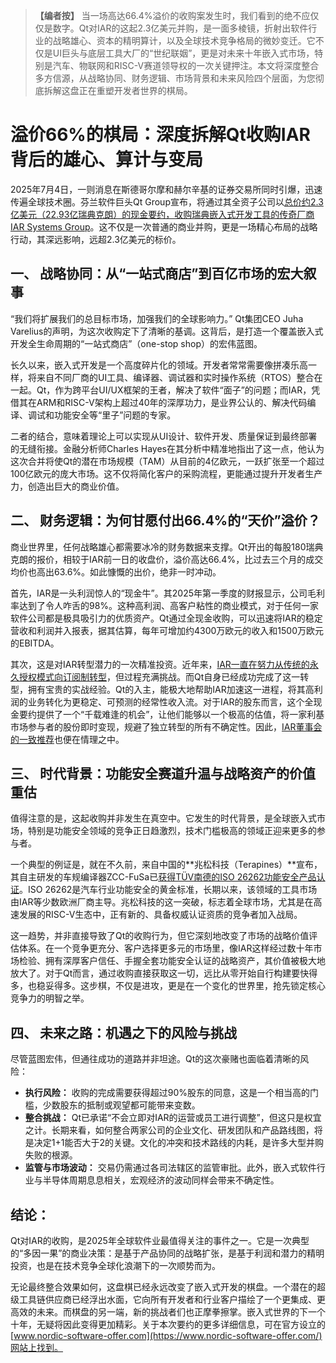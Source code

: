 > **【编者按】**
> 当一场高达66.4%溢价的收购案发生时，我们看到的绝不应仅仅是数字。Qt对IAR的这起2.3亿美元并购，是一面多棱镜，折射出软件行业的战略雄心、资本的精明算计，以及全球技术竞争格局的微妙变迁。它不仅是UI巨头与底层工具大厂的“世纪联姻”，更是对未来十年嵌入式市场，特别是汽车、物联网和RISC-V赛道领导权的一次关键押注。本文将深度整合多方信源，从战略协同、财务逻辑、市场背景和未来风险四个层面，为您彻底拆解这盘正在重塑开发者世界的棋局。

# 溢价66%的棋局：深度拆解Qt收购IAR背后的雄心、算计与变局

2025年7月4日，一则消息在斯德哥尔摩和赫尔辛基的证券交易所同时引爆，迅速传遍全球技术圈。芬兰软件巨头Qt Group宣布，将通过其全资子公司以[总价约2.3亿美元（22.93亿瑞典克朗）的现金要约，收购瑞典嵌入式开发工具的传奇厂商IAR Systems Group](https://www.qt.io/stock/inside-information-qts-recommended-public-cash-offer-for-iar-systems-group-1751607060000-3623512?hsLang=en)。这不仅是一次普通的商业并购，更是一场精心布局的战略行动，其深远影响，远超2.3亿美元的标价。

## **一、 战略协同：从“一站式商店”到百亿市场的宏大叙事**

“我们将扩展我们的总目标市场，加强我们的全球影响力。” Qt集团CEO Juha Varelius的声明，为这次收购定下了清晰的基调。这背后，是打造一个覆盖嵌入式开发全生命周期的“一站式商店”（one-stop shop）的宏伟蓝图。

长久以来，嵌入式开发是一个高度碎片化的领域。开发者常常需要像拼凑乐高一样，将来自不同厂商的UI工具、编译器、调试器和实时操作系统（RTOS）整合在一起。Qt，作为跨平台UI/UX框架的王者，解决了软件“面子”的问题；而IAR，凭借其在ARM和RISC-V架构上超过40年的深厚功力，是业界公认的、解决代码编译、调试和功能安全等“里子”问题的专家。

二者的结合，意味着理论上可以实现从UI设计、软件开发、质量保证到最终部署的无缝衔接。金融分析师Charles Hayes在其分析中精准地指出了这一点，他认为这次合并将使Qt的潜在市场规模（TAM）从目前的4亿欧元，一跃扩张至一个超过100亿欧元的庞大市场。这不仅将简化客户的采购流程，更能通过提升开发者生产力，创造出巨大的商业价值。

## **二、 财务逻辑：为何甘愿付出66.4%的“天价”溢价？**

商业世界里，任何战略雄心都需要冰冷的财务数据来支撑。Qt开出的每股180瑞典克朗的报价，相较于IAR前一日的收盘价，溢价高达66.4%，比过去三个月的成交均价也高出63.6%。如此慷慨的出价，绝非一时冲动。

首先，IAR是一头利润惊人的“现金牛”。其2025年第一季度的财报显示，公司毛利率达到了令人咋舌的98%。这种高利润、高客户粘性的商业模式，对于任何一家软件公司都是极具吸引力的优质资产。Qt通过全现金收购，可以迅速将IAR的稳定营收和利润并入报表，据其估算，每年可增加约4300万欧元的收入和1500万欧元的EBITDA。

其次，这是对IAR转型潜力的一次精准投资。近年来，[IAR一直在努力从传统的永久授权模式向订阅制转型](https://www.eenewseurope.com/en/iar-systems-re-brands-as-it-re-structures/)，但过程充满挑战。而Qt自身已经成功完成了这一转型，拥有宝贵的实战经验。Qt的入主，能极大地帮助IAR加速这一进程，将其高利润的业务转化为更稳定、可预测的经常性收入流。对于IAR的股东而言，这个全现金要约提供了一个“千载难逢的机会”，让他们能够以一个极高的估值，将一家利基市场参与者的股份即时变现，规避了独立转型的所有不确定性。因此，[IAR董事会的一致推荐](https://www.iar.com/investors/reports-and-news/press-releases/statement-by-the-board-of-directors-of-iar-systems-group-ab-in-relation-to-the-public-offer-from-the-qt-company-ltd-fd161915-9e0a-4ba7-8bb9-895c9b0a7e5e)也便在情理之中。

## **三、 时代背景：功能安全赛道升温与战略资产的价值重估**

值得注意的是，这起收购并非发生在真空中。它发生的时代背景，是全球嵌入式市场，特别是功能安全领域的竞争正日趋激烈，技术门槛极高的领域正迎来更多的参与者。

一个典型的例证是，就在不久前，来自中国的**兆松科技（Terapines）**宣布，其自主研发的车规编译器ZCC-FuSa已[获得TÜV南德的ISO 26262功能安全产品认证](https://www.terapines.com/blog/zcc-fusa-iso26262-certified/)。ISO 26262是汽车行业功能安全的黄金标准，长期以来，该领域的工具市场由IAR等少数欧洲厂商主导。兆松科技的这一突破，标志着全球市场，尤其是在高速发展的RISC-V生态中，正有新的、具备权威认证资质的竞争者加入战局。

这一趋势，并非直接导致了Qt的收购行为，但它深刻地改变了市场的战略价值评估体系。在一个竞争更充分、客户选择更多元的市场里，像IAR这样经过数十年市场检验、拥有深厚客户信任、手握全套功能安全认证的战略资产，其价值被极大地放大了。对于Qt而言，通过收购直接获取这一切，远比从零开始自行构建要快得多，也稳妥得多。这步棋，不仅是进攻，更是在一个变化的世界里，抢先锁定核心竞争力的明智之举。

## **四、 未来之路：机遇之下的风险与挑战**

尽管蓝图宏伟，但通往成功的道路并非坦途。Qt的这次豪赌也面临着清晰的风险：

*   **执行风险：** 收购的完成需要获得超过90%股东的同意，这是一个相当高的门槛，少数股东的抵制或观望都可能带来变数。
*   **整合挑战：** Qt已承诺“不会立即对IAR的运营或员工进行调整”，但这只是权宜之计。长期来看，如何整合两家公司的企业文化、研发团队和产品路线图，将是决定1+1能否大于2的关键。文化的冲突和技术路线的内耗，是许多大型并购失败的根源。
*   **监管与市场波动：** 交易仍需通过各司法辖区的监管审批。此外，嵌入式软件行业与半导体周期息息相关，宏观经济的波动同样会带来不确定性。

## **结论：**

Qt对IAR的收购，是2025年全球软件业最值得关注的事件之一。它是一次典型的“多因一果”的商业决策：是基于产品协同的战略扩张，是基于利润和潜力的精明投资，也是在技术竞争全球化浪潮下的一次顺势而为。

无论最终整合效果如何，这盘棋已经永远改变了嵌入式开发的棋盘。一个潜在的超级工具链供应商已经浮出水面，它向所有开发者和行业客户描绘了一个更集成、更高效的未来。而棋盘的另一端，新的挑战者们也正摩拳擦掌。嵌入式世界的下一个十年，无疑将因此变得更加精彩。关于本次要约的更多详细信息，可在官方设立的[www.nordic-software-offer.com](https://www.nordic-software-offer.com/)网站上找到。
